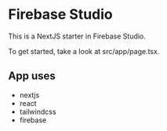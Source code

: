 # Firebase Studio

This is a NextJS starter in Firebase Studio.

To get started, take a look at src/app/page.tsx.

## App uses
* nextjs
* react
* tailwindcss
* firebase